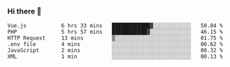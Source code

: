 ### Hi there 👋

<!--START_SECTION:waka-->

```text
Vue.js           6 hrs 33 mins   ████████████▓░░░░░░░░░░░░   50.84 %
PHP              5 hrs 57 mins   ███████████▓░░░░░░░░░░░░░   46.15 %
HTTP Request     13 mins         ▒░░░░░░░░░░░░░░░░░░░░░░░░   01.75 %
.env file        4 mins          ░░░░░░░░░░░░░░░░░░░░░░░░░   00.62 %
JavaScript       2 mins          ░░░░░░░░░░░░░░░░░░░░░░░░░   00.32 %
XML              1 min           ░░░░░░░░░░░░░░░░░░░░░░░░░   00.13 %
```

<!--END_SECTION:waka-->

<!--
**Jonas-VanHaeken/Jonas-VanHaeken** is a ✨ _special_ ✨ repository because its `README.md` (this file) appears on your GitHub profile.

Here are some ideas to get you started:

- 🔭 I’m currently working on ...
- 🌱 I’m currently learning ...
- 👯 I’m looking to collaborate on ...
- 🤔 I’m looking for help with ...
- 💬 Ask me about ...
- 📫 How to reach me: ...
- 😄 Pronouns: ...
- ⚡ Fun fact: ...
-->
